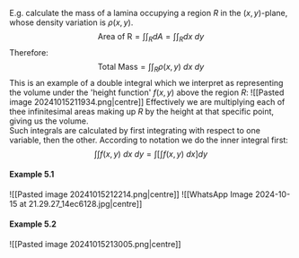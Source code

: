E.g. calculate the mass of a lamina occupying a region $R$ in the $(x,y)$-plane, whose density variation is $\rho(x,y)$.
$$\text{Area of R}=\int\int_{R}dA=\int\int_R dx~dy$$
Therefore:
$$\text{Total Mass}= \int\int_{R}\rho(x,y)~dx~dy$$
This is an example of a double integral which we interpret as representing the volume under the 'height function' $f(x,y)$ above the region $R$:
![[Pasted image 20241015211934.png|centre]]
Effectively we are multiplying each of thee infinitesimal areas making up $R$ by the height at that specific point, giving us the volume.
\
Such integrals are calculated by first integrating with respect to one variable, then the other. According to notation we do the inner integral first:
$$\int\int f(x,y)~dx~dy=\int\left[\int f(x,y)~dx\right]dy$$
#### Example 5.1
![[Pasted image 20241015212214.png|centre]]
![[WhatsApp Image 2024-10-15 at 21.29.27_14ec6128.jpg|centre]]
#### Example 5.2
![[Pasted image 20241015213005.png|centre]]
